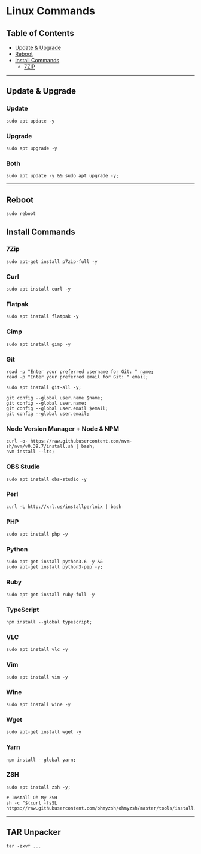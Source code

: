 # Linux Commands

## Table of Contents

* [Update & Upgrade](#update--upgrade)
* [Reboot](#reboot)
* [Install Commands](#install-commands)
  * [7ZIP](#7zip)

---

## Update & Upgrade

### Update

`sudo apt update -y`

### Upgrade

`sudo apt upgrade -y`

### Both

`sudo apt update -y && sudo apt upgrade -y;`

---

## Reboot

`sudo reboot`

## Install Commands

### 7Zip

`sudo apt-get install p7zip-full -y`

### Curl

`sudo apt install curl -y`

### Flatpak

`sudo apt install flatpak -y`

### Gimp

`sudo apt install gimp -y`

### Git

``` Shell
read -p "Enter your preferred username for Git: " name;
read -p "Enter your preferred email for Git: " email;

sudo apt install git-all -y;

git config --global user.name $name;
git config --global user.name;
git config --global user.email $email;
git config --global user.email;
```

### Node Version Manager + Node & NPM

``` Shell
curl -o- https://raw.githubusercontent.com/nvm-sh/nvm/v0.39.7/install.sh | bash;
nvm install --lts;
```

### OBS Studio

`sudo apt install obs-studio -y`

### Perl

`curl -L http://xrl.us/installperlnix | bash`

### PHP

`sudo apt install php -y`

### Python

``` Shell
sudo apt-get install python3.6 -y &&
sudo apt-get install python3-pip -y;
```

### Ruby

`sudo apt-get install ruby-full -y`

### TypeScript

`npm install --global typescript;`

### VLC

`sudo apt install vlc -y`

### Vim

`sudo apt install vim -y`

### Wine

`sudo apt install wine -y`

### Wget

`sudo apt-get install wget -y`

### Yarn

`npm install --global yarn;`

### ZSH

``` Shell
sudo apt install zsh -y;

# Install Oh My ZSH
sh -c "$(curl -fsSL https://raw.githubusercontent.com/ohmyzsh/ohmyzsh/master/tools/install.sh)";
```

---

## TAR Unpacker

`tar -zxvf ...`
